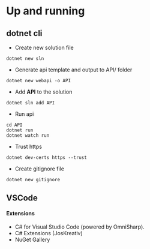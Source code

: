 # Up and running

## dotnet cli
* Create new solution file
```console
dotnet new sln
```
* Generate api template and output to API/ folder
```console
dotnet new webapi -o API
```
* Add __API__ to the solution
```console
dotnet sln add API
```
* Run api
```console
cd API
dotnet run
dotnet watch run
```
* Trust https
```console
dotnet dev-certs https --trust
```

* Create gitignore file
```console
dotnet new gitignore
```

## VSCode
#### Extensions
* C# for Visual Studio Code (powered by OmniSharp).
* C# Extensions (JosKreativ)
* NuGet Gallery


